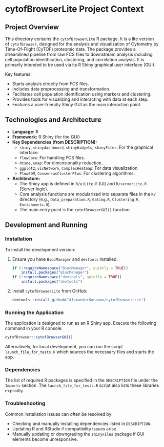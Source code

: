 # cytofBrowserLite Project Context

## Project Overview

This directory contains the `cytofBrowserLite` R package. It is a lite version of `cytofBrowser`, designed for the analysis and visualization of Cytometry by Time-Of-Flight (CyTOF) proteomic data. The package provides a streamlined pipeline from raw FCS files to downstream analysis including cell population identification, clustering, and correlation analysis. It is primarily intended to be used via its R Shiny graphical user interface (GUI).

Key features:
- Starts analysis directly from FCS files.
- Includes data preprocessing and transformation.
- Facilitates cell population identification using markers and clustering.
- Provides tools for visualizing and interacting with data at each step.
- Features a user-friendly Shiny GUI as the main interaction point.

## Technologies and Architecture

- **Language:** R
- **Framework:** R Shiny (for the GUI)
- **Key Dependencies (from DESCRIPTION):**
  - `shiny`, `shinydashboard`, `shinyWidgets`, `shinyFiles`: For the graphical interface.
  - `flowCore`: For handling FCS files.
  - `Rtsne`, `umap`: For dimensionality reduction.
  - `ggplot2`, `visNetwork`, `ComplexHeatmap`: For data visualization.
  - `FlowSOM`, `ConsensusClusterPlus`: For clustering algorithms.
- **Architecture:**
  - The Shiny app is defined in `R/uiLite.R` (UI) and `R/serverLite.R` (Server logic).
  - Core analysis functions are modularized into separate files in the `R/` directory (e.g., `Data_preparation.R`, `Gating.R`, `Clustering.R`, `Enrichments.R`).
  - The main entry point is the `cytofBrowserGUI()` function.

## Development and Running

### Installation

To install the development version:

1. Ensure you have `BiocManager` and `devtools` installed:
   ```R
   if (!requireNamespace("BiocManager", quietly = TRUE))
       install.packages("BiocManager")
   if (!requireNamespace("devtools", quietly = TRUE))
       install.packages("devtools")
   ```
2. Install `cytofBrowserLite` from GitHub:
   ```R
   devtools::install_github("AlexanderKononov/cytofBrowserLite")
   ```

### Running the Application

The application is designed to run as an R Shiny app. Execute the following command in your R console:

```R
cytofBrowser::cytofBrowserGUI()
```

Alternatively, for local development, you can run the script `launch_file_for_tests.R` which sources the necessary files and starts the app.

### Dependencies

The list of required R packages is specified in the `DESCRIPTION` file under the `Imports` section. The `launch_file_for_tests.R` script also lists these libraries explicitly.

### Troubleshooting

Common installation issues can often be resolved by:
- Checking and manually installing dependencies listed in `DESCRIPTION`.
- Updating R and RStudio if compatibility issues arise.
- Manually updating or downgrading the `shinyFiles` package if GUI elements become unresponsive.
